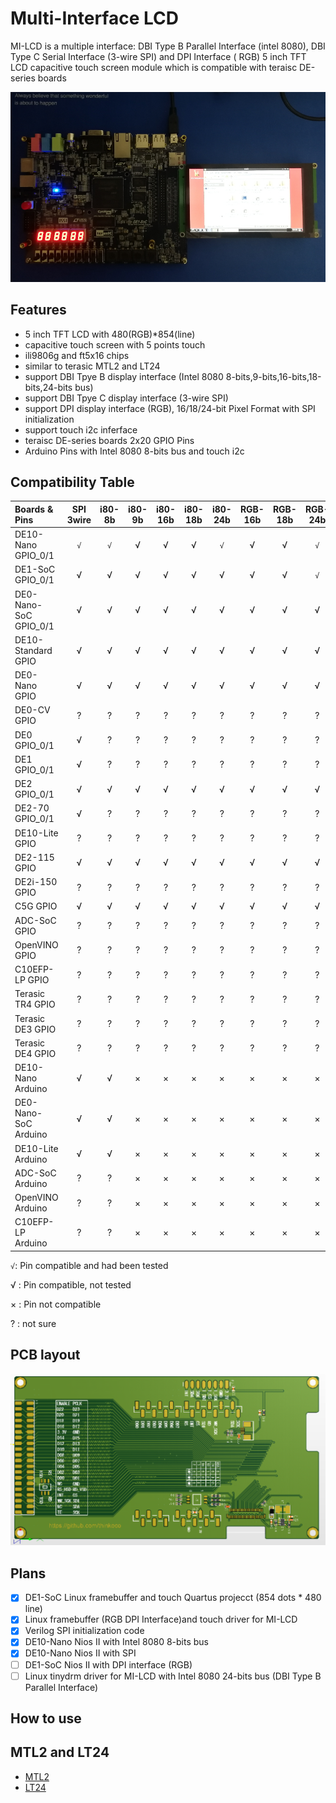 # Multi-Interface LCD
MI-LCD is a multiple interface: DBI Type B Parallel Interface (intel 8080), DBI Type C Serial Interface (3-wire SPI) and DPI Interface ( RGB) 5 inch TFT LCD capacitive touch screen module which is compatible with teraisc DE-series boards 

![](picture/de1soc_linux.png)

## Features
- 5 inch TFT LCD with 480(RGB)*854(line)
- capacitive touch screen with 5 points touch
- ili9806g and ft5x16 chips
- similar to terasic MTL2 and LT24
- support DBI Tpye B display interface (Intel 8080 8-bits,9-bits,16-bits,18-bits,24-bits bus) 
- support DBI Tpye C display interface (3-wire SPI)
- support DPI display interface (RGB), 16/18/24-bit Pixel Format with SPI initialization
- support touch i2c inferface 
- teraisc DE-series boards 2x20 GPIO Pins
- Arduino Pins with Intel 8080 8-bits bus and touch i2c

## Compatibility Table

|      Boards & Pins     |SPI 3wire |i80-8b |i80-9b |i80-16b |i80-18b |i80-24b |RGB-16b |RGB-18b |RGB-24b |
|:---------------------- |:--------:|:-----:|:-----:|:------:|:------:|:------:|:------:|:------:|:------:|
| DE10-Nano GPIO_0/1     |    `√`   |  `√`  |   √   |   √    |   √    |   `√`  |    √   |    √   |   `√`  |
| DE1-SoC GPIO_0/1       |     √    |   √   |   √   |   √    |   √    |    √   |    √   |    √   |   `√`  |
| DE0-Nano-SoC GPIO_0/1  |     √    |   √   |   √   |   √    |   √    |    √   |    √   |    √   |    √   |
| DE10-Standard GPIO     |     √    |   √   |   √   |   √    |   √    |    √   |    √   |    √   |    √   |
| DE0-Nano GPIO          |     √    |   √   |   √   |   √    |   √    |    √   |    √   |    √   |    √   |
| DE0-CV GPIO            |     ?    |   ?   |   ?   |   ?    |   ?    |    ?   |    ?   |    ?   |    ?   |
| DE0 GPIO_0/1           |     √    |   ?   |   ?   |   ?    |   ?    |    ?   |    ?   |    ?   |    ?   |
| DE1 GPIO_0/1           |     √    |   ?   |   ?   |   ?    |   ?    |    ?   |    ?   |    ?   |    ?   |
| DE2 GPIO_0/1           |     √    |   √   |   √   |   √    |   √    |    √   |    √   |    √   |    √   |
| DE2-70 GPIO_0/1        |     √    |   ?   |   ?   |   ?    |   ?    |    ?   |    ?   |    ?   |    ?   |
| DE10-Lite GPIO         |     ?    |   ?   |   ?   |   ?    |   ?    |    ?   |    ?   |    ?   |    ?   |
| DE2-115 GPIO           |     √    |   √   |   √   |   √    |   √    |    √   |    √   |    √   |    √   |
| DE2i-150 GPIO          |     ?    |   ?   |   ?   |   ?    |   ?    |    ?   |    ?   |    ?   |    ?   |
| C5G GPIO               |     √    |   √   |   √   |   √    |   √    |    √   |    √   |    √   |    √   |
| ADC-SoC GPIO           |     ?    |   ?   |   ?   |   ?    |   ?    |    ?   |    ?   |    ?   |    ?   |
| OpenVINO GPIO          |     ?    |   ?   |   ?   |   ?    |   ?    |    ?   |    ?   |    ?   |    ?   |
| C10EFP-LP GPIO         |     ?    |   ?   |   ?   |   ?    |   ?    |    ?   |    ?   |    ?   |    ?   |
| Terasic TR4 GPIO       |     ?    |   ?   |   ?   |   ?    |   ?    |    ?   |    ?   |    ?   |    ?   |
| Terasic DE3 GPIO       |     ?    |   ?   |   ?   |   ?    |   ?    |    ?   |    ?   |    ?   |    ?   |
| Terasic DE4 GPIO       |     ?    |   ?   |   ?   |   ?    |   ?    |    ?   |    ?   |    ?   |    ?   |
| DE10-Nano Arduino      |     √    |   √   |   ×   |   ×    |   ×    |    ×   |    ×   |    ×   |    ×   |
| DE0-Nano-SoC Arduino   |     √    |   √   |   ×   |   ×    |   ×    |    ×   |    ×   |    ×   |    ×   |
| DE10-Lite Arduino      |     √    |   √   |   ×   |   ×    |   ×    |    ×   |    ×   |    ×   |    ×   |
| ADC-SoC Arduino        |     ?    |   ?   |   ×   |   ×    |   ×    |    ×   |    ×   |    ×   |    ×   |
| OpenVINO Arduino       |     ?    |   ?   |   ×   |   ×    |   ×    |    ×   |    ×   |    ×   |    ×   |
| C10EFP-LP Arduino      |     ?    |   ?   |   ×   |   ×    |   ×    |    ×   |    ×   |    ×   |    ×   |


`√`: Pin compatible and had been tested

√ : Pin compatible, not tested

× : Pin not compatible

? : not sure

## PCB layout
![](picture/pcb.png)

## Plans

- [x] DE1-SoC Linux framebuffer and touch Quartus projecct (854 dots * 480 line)
- [x] Linux framebuffer (RGB DPI Interface)and touch driver for MI-LCD
- [x] Verilog SPI initialization code
- [x] DE10-Nano Nios II with Intel 8080 8-bits bus
- [x] DE10-Nano Nios II with SPI
- [ ] DE1-SoC Nios II with DPI interface (RGB)
- [ ] Linux tinydrm driver for MI-LCD with Intel 8080 24-bits bus (DBI Type B Parallel Interface)

## How to use

## MTL2 and LT24

- [MTL2](https://www.terasic.com.tw/cgi-bin/page/archive.pl?Language=English&CategoryNo=68&No=989)
- [LT24](https://www.terasic.com.tw/cgi-bin/page/archive.pl?Language=English&CategoryNo=65&No=892)
